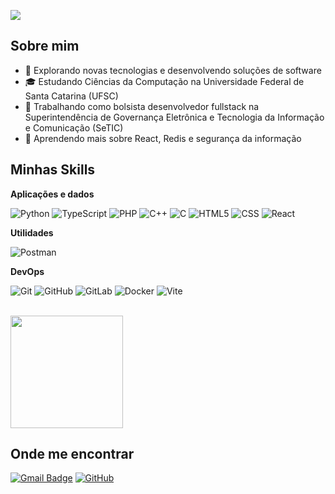 ![](https://komarev.com/ghpvc/?username=imligght&color=006bed)

## Sobre mim

- 🤔 Explorando novas tecnologias e desenvolvendo soluções de software
- 🎓 Estudando Ciências da Computação na Universidade Federal de Santa Catarina (UFSC)
- 💼 Trabalhando como bolsista desenvolvedor fullstack na Superintendência de Governança Eletrônica e Tecnologia da Informação e Comunicação (SeTIC)
- 🌱 Aprendendo mais sobre React, Redis e segurança da informação

## Minhas Skills

**Aplicações e dados**

![Python](https://img.shields.io/badge/-Python-333333?style=flat&logo=python&logoColor=3776AB)
![TypeScript](https://img.shields.io/badge/-TypeScript-333333?style=flat&logo=typescript)
![PHP](https://img.shields.io/badge/-PHP-333333?style=flat&logo=php&logoColor=777BB4)
![C++](https://img.shields.io/badge/-C++-333333?style=flat&logo=C%2B%2B&logoColor=00599C)
![C](https://img.shields.io/badge/-C-333333?style=flat&logo=C&logoColor=A8B9CC)
![HTML5](https://img.shields.io/badge/-HTML5-333333?style=flat&logo=HTML5)
![CSS](https://img.shields.io/badge/-CSS-333333?style=flat&logo=CSS3&logoColor=1572B6)
![React](https://img.shields.io/badge/-React-333333?style=flat&logo=react)

**Utilidades**

![Postman](https://img.shields.io/badge/-Postman-333333?style=flat&logo=postman)

**DevOps**

![Git](https://img.shields.io/badge/-Git-333333?style=flat&logo=git)
![GitHub](https://img.shields.io/badge/-GitHub-333333?style=flat&logo=github)
![GitLab](https://img.shields.io/badge/-GitLab-333333?style=flat&logo=gitlab)
![Docker](https://img.shields.io/badge/-Docker-333333?style=flat&logo=docker)
![Vite](https://img.shields.io/badge/-Vite-333333?style=flat&logo=vite&logoColor=646CFF)

<br/>

<a href="https://github.com/imligght" title="light profile">
  <img height="180em" src="https://github-readme-stats.vercel.app/api?username=imligght&theme=dracula&show_icons=true" />
</a>

## Onde me encontrar

[![Gmail Badge](https://img.shields.io/badge/-caiocra610@@email.com-006bed?style=flat-square&logo=Gmail&logoColor=white&link=mailto:caiocra610@gmail.com)](mailto:caiocra610@gmail.com)
[![GitHub](https://img.shields.io/github/followers/imligght?label=follow&style=social)](https://github.com/imligght)
